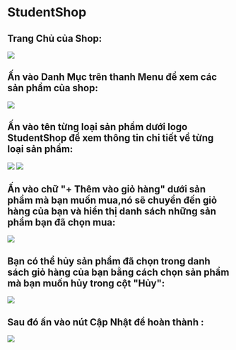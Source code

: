 # StudentShop
## Trang Chủ của Shop:
<img src="https://scontent.fdad1-1.fna.fbcdn.net/v/t1.15752-9/70198171_418903878980796_1798579132146122752_n.png?_nc_cat=105&_nc_oc=AQlOTy4oo438BfuXvFaomhV1UYg3487FU6mcHbCLKVPvFJieHJxwWXw9MiwVhSCFuvA&_nc_ht=scontent.fdad1-1.fna&oh=042296b00bc559e7f0b6f5794135942a&oe=5DF84345">

## Ấn vào Danh Mục trên thanh Menu để xem các sản phẩm của shop:
<img src="https://scontent.fdad1-1.fna.fbcdn.net/v/t1.15752-9/70878212_2358012694462281_8016438836009631744_n.png?_nc_cat=104&_nc_oc=AQknRGasusiD84paYRyKFxaZ4vs5pkCSag_HR0jgaqDfIk7E-XUAytX4_LoRHsMtIQg&_nc_ht=scontent.fdad1-1.fna&oh=4c4b4392f42cab30ff8afd7dd37fbdc0&oe=5E013BBE">

## Ấn vào tên từng loại sản phẩm dưới logo StudentShop để xem thông tin chi tiết về từng loại sản phẩm:
<img src="https://scontent.fdad2-1.fna.fbcdn.net/v/t1.15752-9/70748618_378094693080501_6401133431626924032_n.png?_nc_cat=101&_nc_oc=AQk25ORyfREY7fCt8rRKyx7OJUZKtKiHPvFpv2taLHCH8UcWybctO6tykApRaboEJwk&_nc_ht=scontent.fdad2-1.fna&oh=5401db30da9d93b5657c6f8ba219c5f8&oe=5E0156C5">
<img src="https://scontent.fdad2-1.fna.fbcdn.net/v/t1.15752-9/70932411_724346304709564_3914610137637060608_n.png?_nc_cat=110&_nc_oc=AQmCvyRA0V6cr9VyqcEngGnc-GKSNgtXGynOprImr2yZ9fD40JCKS3pg71rpC1Irx5Y&_nc_ht=scontent.fdad2-1.fna&oh=7f33f895833c08d82ef25b4f4d796440&oe=5E31C33F">

## Ấn vào chữ "+ Thêm vào giỏ hàng" dưới sản phẩm mà bạn muốn mua,nó sẽ chuyển đến giỏ hàng của bạn và hiển thị danh sách những sản phẩm bạn đã chọn mua:

<img src="https://scontent.fdad1-1.fna.fbcdn.net/v/t1.15752-9/70903836_973970389615807_370123359398133760_n.png?_nc_cat=105&_nc_oc=AQkKnW6qARdcR9wgrrlVxWmg422YdtTMVf8ZMUlsxZQSqNjogDnM8le9RCtaya6sQy8&_nc_ht=scontent.fdad1-1.fna&oh=e18acc741f5e0b2198d24e63b65ecd8d&oe=5DF17BD8">

## Bạn có thể hủy sản phẩm đã chọn trong danh sách giỏ hàng của bạn bằng cách chọn sản phẩm mà bạn muốn hủy trong cột "Hủy":
<img src="https://scontent.fdad2-1.fna.fbcdn.net/v/t1.15752-9/71471380_439874736637183_4001812735548456960_n.png?_nc_cat=110&_nc_oc=AQnrzpoqZxqlwRtpfGB8OGbbsBGbcVdJD7V6cKEJcpNKAgGgXss4TZXWgchSf876-9M&_nc_ht=scontent.fdad2-1.fna&oh=58a543aa652862c7c771a31af4e4e78e&oe=5E037D36">

## Sau đó ấn vào nút Cập Nhật để hoàn thành :
<img src="https://scontent.fdad1-1.fna.fbcdn.net/v/t1.15752-9/71316195_2891507730864204_7359252360901689344_n.png?_nc_cat=102&_nc_oc=AQmYIp9XAXUNzsw2BGy0WgD1jmrYM-DbeuPXuBh_VNp9ZVdIK59ySPO0kauM834h6AI&_nc_ht=scontent.fdad1-1.fna&oh=f989539ee81ce7a69139656d63e64a7d&oe=5DF7FF7C">
